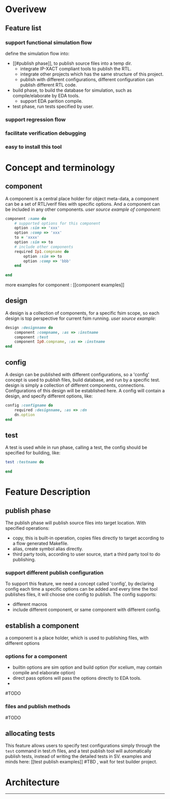 # Overivew
## Feature list
### support functional simulation flow
define the simulation flow into:
- [[#publish phase]], to publish source files into a temp dir.
	- integrate IP-XACT compliant tools to publish the RTL.
	- integrate other projects which has the same structure of this project.
	- publish with different configurations, different configuration can publish different RTL code.
- build phase, to build the database for simulation, such as compile/elaborate by EDA tools.
	- support EDA parition compile.
- test phase, run tests specified by user.


### support regression flow
### facilitate verification debugging
### easy to install this tool

# Concept and terminology
## component
A component is a central place holder for object meta-data, a component can be a set of RTL/verif files with specific options.
And a component can be included in any other components.
*user source example of component*:
```ruby
component :name do
	# supported options for this component
	option :sim => 'xxx'
	option :comp => 'xxx'
	to = 'xxxx'
	option :sim => to
	# include other components
	required Ip1.compname do
		option :sim => to
		option :comp => 'bbb'
	end
	
end
```
more examples for component : [[component examples]]

## design
A design is a collection of components, for a specific fsim scope, so each design is top perspective for current fsim running.
*user source example*:
```ruby
design :designname do
	component :compname, :as => :instname
	component :test
	component Ip0.compname, :as => :instname
end
```

## config
A design can be published with different configurations, so a 'config' concept is used to publish files, build database, and run by a specific test.
design is simply a collection of different components, connections. Configurations of this design will be established here.
A config will contain a design, and specify different options, like:
```ruby
config :configname do
	required :designname, :as => :dn
	dn.option
end
```

## test
A test is used while in run phase, calling a test, the config should be specified for building, like:
```ruby
test :testname do
	
end
```

# Feature Description
## publish phase
The publish phase will publish source files into target location. With specified operations:
- copy, this is built-in operation, copies files directly to target according to a flow generated Makefile.
- alias, create symbol alias directly.
- third party tools, according to user source, start a third party tool to do publishing.
### support different publish configuration
To support this feature, we need a concept called 'config', by declaring config each time a specific options can be added and every time the tool publishes files, it will
choose one config to publish. The config supports:
- different macros
- include different component, or same component with different config.
## establish a component
a component is a place holder, which is used to publishing files, with different options
### options for a component
- builtin options are sim option and build option (for xcelium, may contain compile and elaborate option)
- direct pass options will pass the options directly to EDA tools.
- 

#TODO
### files and publish methods
#TODO 

## allocating tests
This feature allows users to specify test configurations simply through the `test` command in test.rh files, and a test publish tool
will automatically publish tests, instead of writing the detailed tests in SV.
examples and minds here: [[test publish examples]]
#TBD , wait for test builder project.

# Architecture




---
